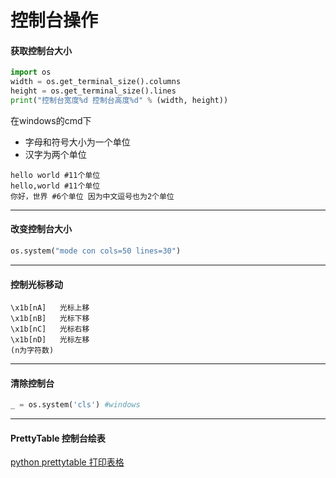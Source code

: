 # 控制台操作



#### 获取控制台大小

```python
import os
width = os.get_terminal_size().columns
height = os.get_terminal_size().lines
print("控制台宽度%d 控制台高度%d" % (width, height))
```

在windows的cmd下

- 字母和符号大小为一个单位
- 汉字为两个单位

```
hello world #11个单位
hello,world #11个单位
你好，世界 #6个单位 因为中文逗号也为2个单位
```

------

#### 改变控制台大小

```python
os.system("mode con cols=50 lines=30")
```

------

#### 控制光标移动

```
\x1b[nA]   光标上移
\x1b[nB]   光标下移
\x1b[nC]   光标右移
\x1b[nD]   光标左移
(n为字符数)
```

------

#### 清除控制台

```python
_ = os.system('cls') #windows
```

------

#### PrettyTable 控制台绘表

[python prettytable 打印表格](https://www.jianshu.com/p/82689c1e3247)

